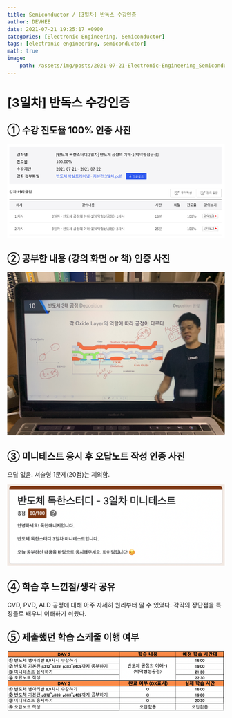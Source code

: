 ```yaml
---
title: Semiconductor / [3일차] 반독스 수강인증
author: DEVHEE
date: 2021-07-21 19:25:17 +0900
categories: [Electronic Engineering, Semiconductor]
tags: [electronic engineering, semiconductor]
math: true
image:
    path: /assets/img/posts/2021-07-21-Electronic-Engineering_Semiconductor_3일차-반독스-수강인증/preview.jpg
---
```


# **[3일차] 반독스 수강인증**

## **① 수강 진도율 100% 인증 사진**

![Fig. 1](/assets/img/posts/2021-07-21-Electronic-Engineering_Semiconductor_3일차-반독스-수강인증/fig_1.png)

## **② 공부한 내용 (강의 화면 or 책) 인증 사진**

![Fig. 2](/assets/img/posts/2021-07-21-Electronic-Engineering_Semiconductor_3일차-반독스-수강인증/fig_2.JPG)

## **③ 미니테스트 응시 후 오답노트 작성 인증 사진**

오답 없음. 서술형 1문제(20점)는 제외함.

![Fig. 3](/assets/img/posts/2021-07-21-Electronic-Engineering_Semiconductor_3일차-반독스-수강인증/fig_3.png)

## **④ 학습 후 느낀점/생각 공유**

CVD, PVD, ALD 공정에 대해 아주 자세히 원리부터 알 수 있었다. 각각의 장단점을 특징들로 배우니 이해하기 쉬웠다.

## **⑤ 제출했던 학습 스케줄 이행 여부**

![Fig. 5](/assets/img/posts/2021-07-21-Electronic-Engineering_Semiconductor_3일차-반독스-수강인증/fig_5.png)